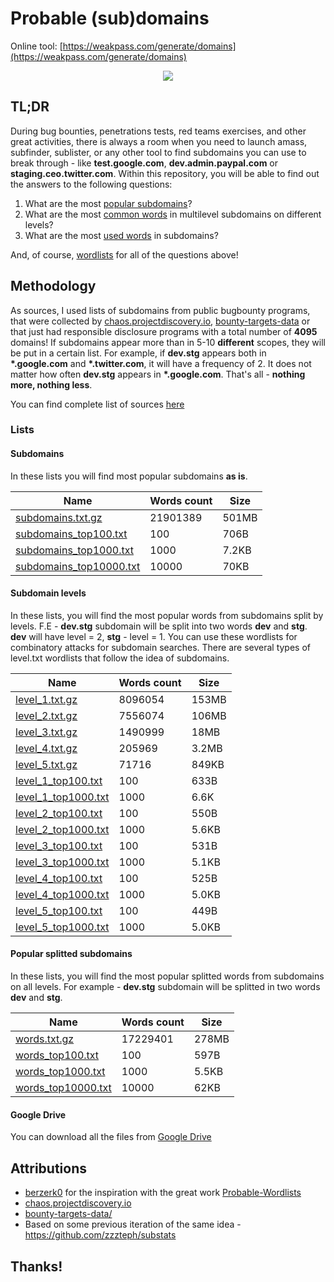 # Probable (sub)domains


Online tool: [https://weakpass.com/generate/domains](https://weakpass.com/generate/domains)


<p align="center">
  <img src="https://github.com/zzzteph/probable_subdomains/blob/main/generate.gif?raw=true">
</p>




## TL;DR


During bug bounties, penetrations tests, red teams exercises, and other great activities, there is always a room when you need to launch amass, subfinder, sublister, or any other tool to find subdomains you can use to break through - like **test.google.com**, **dev.admin.paypal.com** or **staging.ceo.twitter.com**.
Within this repository, you will be able to find out the answers to the following questions:

1. What are the most [popular subdomains](https://github.com/zzzteph/probable_subdomains/tree/main/wordlists/subdomains)?
2. What are the most [common words](https://github.com/zzzteph/probable_subdomains/tree/main/wordlists/levels) in multilevel subdomains on different levels?
3. What are the most [used words](https://github.com/zzzteph/probable_subdomains/tree/main/wordlists/words) in subdomains?


And, of course, [wordlists](https://github.com/zzzteph/probable_subdomains/tree/main/wordlists) for all of the questions above!


## Methodology

As sources, I used lists of subdomains from public bugbounty programs, that were collected by [chaos.projectdiscovery.io](https://chaos.projectdiscovery.io/), [bounty-targets-data](https://github.com/arkadiyt/bounty-targets-data/) or that just had responsible disclosure programs with a total number of **4095** domains! If subdomains appear more than in 5-10 **different** scopes, they will be put in a certain list. For example, if **dev.stg** appears both in **\*.google.com** and **\*.twitter.com**, it will have a frequency of 2. It does not matter how often **dev.stg** appears in **\*.google.com**. That's all - **nothing more, nothing less**.

You can find complete list of sources [here](https://github.com/zzzteph/probable_subdomains/blob/main/statistics.md)




### Lists


#### Subdomains

In these lists you will find most popular subdomains **as is**.

| Name | Words count  | Size |
|---|---|---|
| [subdomains.txt.gz](https://download.weakpass.com/subdomains.txt.gz) | 21901389 | 501MB |
| [subdomains_top100.txt](https://raw.githubusercontent.com/zzzteph/probable_subdomains/main/wordlists/subdomains/subdomains_top100.txt) | 100 | 706B  |
| [subdomains_top1000.txt](https://raw.githubusercontent.com/zzzteph/probable_subdomains/main/wordlists/subdomains/subdomains_top100.txt) | 1000 | 7.2KB  |
| [subdomains_top10000.txt](https://raw.githubusercontent.com/zzzteph/probable_subdomains/main/wordlists/subdomains/subdomains_top100.txt) | 10000 | 70KB  |

#### Subdomain levels

In these lists, you will find the most popular words from subdomains split by levels. F.E - **dev.stg** subdomain will be split into two words **dev** and **stg**. **dev** will have level = 2, **stg** - level = 1. You can use these wordlists for combinatory attacks for subdomain searches. There are several types of level.txt wordlists that follow the idea of subdomains.




| Name | Words count  | Size |
|---|---|---|
| [level_1.txt.gz](https://download.weakpass.com/level_1.txt.gz) | 8096054 | 153MB |
| [level_2.txt.gz](https://download.weakpass.com/level_2.txt.gz) | 7556074 |  106MB |
| [level_3.txt.gz](https://download.weakpass.com/level_3.txt.gz) | 1490999 | 18MB  |
| [level_4.txt.gz](https://download.weakpass.com/level_4.txt.gz) | 205969 |  3.2MB |
| [level_5.txt.gz](https://download.weakpass.com/level_5.txt.gz) | 71716 |  849KB |
| [level_1_top100.txt](https://raw.githubusercontent.com/zzzteph/probable_subdomains/main/wordlists/levels/level_1_top100.txt) | 100 | 633B  |
| [level_1_top1000.txt](https://raw.githubusercontent.com/zzzteph/probable_subdomains/main/wordlists/levels/level_1_top1000.txt) | 1000 | 6.6K  |
| [level_2_top100.txt](https://raw.githubusercontent.com/zzzteph/probable_subdomains/main/wordlists/levels/level_2_top100.txt) | 100 | 550B  |
| [level_2_top1000.txt](https://raw.githubusercontent.com/zzzteph/probable_subdomains/main/wordlists/levels/level_2_top1000.txt) | 1000 | 5.6KB  |
| [level_3_top100.txt](https://raw.githubusercontent.com/zzzteph/probable_subdomains/main/wordlists/levels/level_3_top100.txt) | 100 | 531B  |
| [level_3_top1000.txt](https://raw.githubusercontent.com/zzzteph/probable_subdomains/main/wordlists/levels/level_3_top1000.txt) | 1000 | 5.1KB  |
| [level_4_top100.txt](https://raw.githubusercontent.com/zzzteph/probable_subdomains/main/wordlists/levels/level_4_top100.txt) | 100 | 525B  |
| [level_4_top1000.txt](https://raw.githubusercontent.com/zzzteph/probable_subdomains/main/wordlists/levels/level_4_top1000.txt) | 1000 | 5.0KB  |
| [level_5_top100.txt](https://raw.githubusercontent.com/zzzteph/probable_subdomains/main/wordlists/levels/level_5_top100.txt) | 100 | 449B  |
| [level_5_top1000.txt](https://raw.githubusercontent.com/zzzteph/probable_subdomains/main/wordlists/levels/level_5_top1000.txt) | 1000 | 5.0KB  |


#### Popular splitted subdomains


In these lists, you will find the most popular splitted words from subdomains on all levels. For example - **dev.stg** subdomain will be splitted in two words **dev** and **stg**. 

| Name | Words count  | Size |
|---|---|---|
| [words.txt.gz](https://download.weakpass.com/words.txt.gz) | 17229401 |  278MB  |
| [words_top100.txt](https://github.com/zzzteph/probable_subdomains/blob/main/wordlists/words/words_top100.txt) | 100 | 597B  |
| [words_top1000.txt](https://github.com/zzzteph/probable_subdomains/blob/main/wordlists/words/words_top1000.txt) | 1000 | 5.5KB  |
| [words_top10000.txt](https://github.com/zzzteph/probable_subdomains/blob/main/wordlists/words/words_top10000.txt) | 10000 | 62KB  |



#### Google Drive


You can download all the files from [Google Drive](https://drive.google.com/drive/folders/1LI--YcCoKAY6ysCds5IaT00q_i15jkkB?usp=sharing)





## Attributions

- [berzerk0](https://github.com/berzerk0) for the inspiration with the great work [Probable-Wordlists](https://github.com/berzerk0/Probable-Wordlists)
- [chaos.projectdiscovery.io](https://chaos.projectdiscovery.io/)
- [bounty-targets-data/](https://github.com/arkadiyt/bounty-targets-data/)
- Based on some previous iteration of the same idea - https://github.com/zzzteph/substats



## Thanks!
